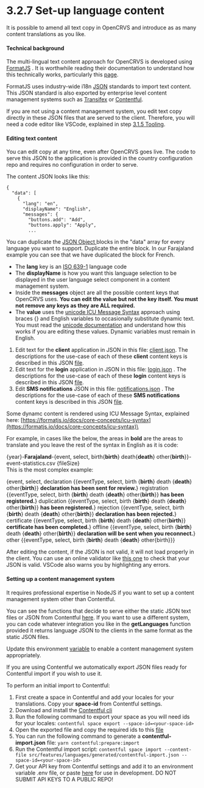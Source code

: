 # 3.2.7 Set-up language content

It is possible to amend all text copy in OpenCRVS and introduce as as many content translations as you like.

#### **Technical background**

The multi-lingual text content approach for OpenCRVS is developed using [FormatJS](https://formatjs.io/) .  It is worthwhile reading their documentation to understand how this technically works, particularly this [page](https://formatjs.io/docs/core-concepts/basic-internationalization-principles).

FormatJS uses industry-wide i18n [JSON](https://en.wikipedia.org/wiki/JSON) standards to import text content.  This JSON standard is also exported by enterprise level content management systems such as [Transifex](https://www.transifex.com/) or [Contentful](https://www.contentful.com/). &#x20;

If you are not using a content management system, you edit text copy directly in these JSON files that are served to the client. Therefore, you will need a code editor like VSCode, explained in step [3.1.5 Tooling](../3.1-set-up-a-development-environment/3.1.5-tooling.md).

#### **Editing text content**

You can edit copy at any time, even after OpenCRVS goes live.  The code to serve this JSON to the application is provided in the country configuration repo and requires no configuration in order to serve. &#x20;

The content JSON looks like this:

```
{
  "data": [
    {
      "lang": "en",
      "displayName": "English",
      "messages": {
        "buttons.add": "Add",
        "buttons.apply": "Apply",
        ...
```

You can duplicate the [JSON Object ](https://www.w3schools.com/js/js\_json\_objects.asp)blocks in the "data" array for every language you want to support.  Duplicate the entire block.  In our Farajaland example you can see that we have duplicated the block for French.

* The **lang** key is an [ISO 639-1](https://en.wikipedia.org/wiki/List\_of\_ISO\_639-1\_codes) language code
* The **displayName** is how you want this language selection to be displayed in the user language select component in a content management system.
* Inside the **messages** object are all the possible content keys that OpenCRVS uses.  **You can edit the value but not the key itself.  You must not remove any keys as they are ALL required.**
* The **value** uses the [unicode ICU Message Syntax](https://unicode-org.github.io/icu/userguide/format\_parse/messages/) approach using braces {} and English variables to occasionally substitute dynamic text.  You must read the [unicode documentation](https://unicode-org.github.io/icu/userguide/format\_parse/messages/) and understand how this works if you are editing these values.  Dynamic variables must remain in English.

1. Edit text for the **client** application in JSON in this file:  [client.json](https://github.com/opencrvs/opencrvs-countryconfig/blob/develop/src/api/content/client/client.json).  The descriptions for the use-case of each of these **client** content keys is described in this JSON [file](https://github.com/opencrvs/opencrvs-farajaland/blob/develop/src/features/languages/content/client/descriptions.json).
2. Edit text for the **login** application in JSON in this file: [login.json](https://github.com/opencrvs/opencrvs-farajaland/blob/develop/src/features/languages/content/login/login.json) . The descriptions for the use-case of each of these **login** content keys is described in this JSON [file](https://github.com/opencrvs/opencrvs-farajaland/blob/develop/src/features/languages/content/login/descriptions.json).
3. Edit **SMS notifications** JSON in this file: [notifications.json](https://github.com/opencrvs/opencrvs-farajaland/blob/develop/src/features/languages/content/notification/notification.json) . The descriptions for the use-case of each of these **SMS notifications** content keys is described in this JSON [file](https://github.com/opencrvs/opencrvs-farajaland/blob/develop/src/features/languages/content/notification/descriptions.json).

Some dynamc content is rendered using ICU Message Syntax, explained here: [https://formatjs.io/docs/core-concepts/icu-syntax](https://formatjs.io/docs/core-concepts/icu-syntax)\


For example, in cases like the below, the areas in **bold** are the areas to translate and you leave the rest of the syntax in English as it is code:

{year}-**Farajaland**-{event, select, birth{**birth**} death{**death**} other{**birth**\}}-event-statistics.csv {fileSize}\
This is the most complex example:

{event, select, declaration \{{eventType, select, birth {**birth**} death {**death**} other{**birth**\}} **declaration has been sent for review.**} registration \{{eventType, select, birth {**birth**} death {**death**} other{**birth**\}} **has been registered.**} duplication \{{eventType, select, birth {**birth**} death {**death**} other{**birth**\}} **has been registered.**} rejection \{{eventType, select, birth {**birth**} death {**death**} other{**birth**\}} **declaration has been rejected.**} certificate \{{eventType, select, birth {**birth**} death {**death**} other{**birth**\}} **certificate has been completed.**} offline \{{eventType, select, birth {**birth**} death {**death**} other{**birth**\}} **declaration will be sent when you reconnect.**} other \{{eventType, select, birth {**birth**} death {**death**} other{birth\}}}

After editing the content, if the JSON is not valid, it will not load properly in the client.   You can use an online validator like [this one](https://jsonlint.com/) to check that your JSON is valid.  VSCode also warns you by highlighting any errors.

#### **Setting up a content management system**

It requires professional expertise in NodeJS if you want to set up a content management system other than Contentful. &#x20;

You can see the functions that decide to serve either the static JSON text files or JSON from Contentful [here](https://github.com/opencrvs/opencrvs-farajaland/blob/21bebbe0e05bc7d926e57c2009f5792618045e8a/src/features/languages/service/service.ts#L80).  If you want to use a different system, you can code whatever integration you like in the **getLanguages** function provided it returns language JSON to the clients in the same format as the static JSON files.

Update this environment [variable](https://github.com/opencrvs/opencrvs-farajaland/blob/21bebbe0e05bc7d926e57c2009f5792618045e8a/src/constants.ts#L81) to enable a content management system appropriately.

If you are using Contentful we automatically export JSON files ready for Contentful import if you wish to use it.

To perform an initial import to Contentful:

1. First create a space in Contentful and add your locales for your translations. Copy your **space-id** from Contentful settings.
2. Download and install the [Contentful cli](https://github.com/contentful/contentful-cli)
3. Run the following command to export your space as you will need ids for your locales: `contentful space export --space-id=<your-space-id>`
4. Open the exported file and copy the required ids to this [file](https://github.com/opencrvs/opencrvs-farajaland/blob/master/src/features/languages/scripts/constants.ts)
5. You can run the following command to generate a **contentful-import.json** file: `yarn contentful:prepare:import`
6. Run the Contentful import script: `contentful space import --content-file src/features/languages/generated/contentful-import.json --space-id=<your-space-id>`
7. Get your API key from Contentful settings and add it to an environment variable .env file, or paste [here](https://github.com/opencrvs/opencrvs-farajaland/blob/21bebbe0e05bc7d926e57c2009f5792618045e8a/src/constants.ts#L76) for use in development. DO NOT SUBMIT API KEYS TO A PUBLIC REPO!
